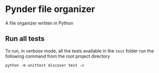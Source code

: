 # Pynder file organizer

A file organizer written in Python

## Run all tests

To run, in *verbose* mode, all the tests available in the `test` folder
run the following command from the root project directory

```console
python -m unittest discover test -v
```